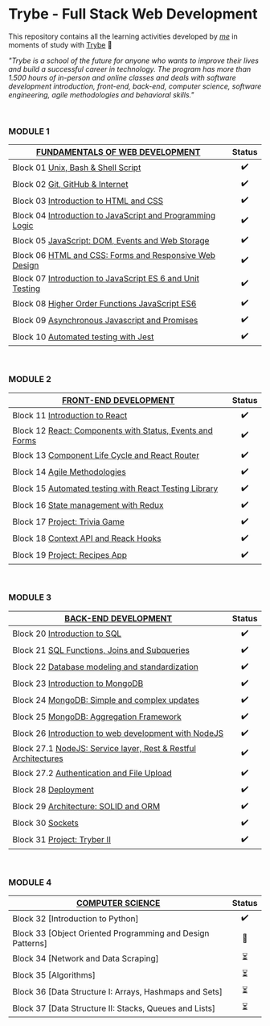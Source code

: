 # Trybe - Full Stack Web Development

This repository contains all the learning activities developed by _[me](https://www.linkedin.com/in/leonardomajevski/)_ in moments of study with [Trybe](https://www.betrybe.com/) :rocket:

_"Trybe is a school of the future for anyone who wants to improve their lives and build a successful career in technology.
The program has more than 1.500 hours of in-person and online classes and deals with software development introduction, front-end, back-end, computer science, software engineering, agile methodologies and behavioral skills."_

<br>

### MODULE 1
| [FUNDAMENTALS OF WEB DEVELOPMENT](https://github.com/LeonarDev/Trybe/tree/main/Exercises/fundamentals) | Status
| --- | :---: |
| Block 01 [Unix, Bash & Shell Script](https://github.com/LeonarDev/Trybe/tree/main/Exercises/fundamentals/block_01) | :heavy_check_mark:
| Block 02 [Git, GitHub & Internet](https://github.com/LeonarDev/Trybe/tree/main/Exercises/fundamentals/block_02)	| :heavy_check_mark:
| Block 03 [Introduction to HTML and CSS](https://github.com/LeonarDev/Trybe/tree/main/Exercises/fundamentals/block_03)	 | :heavy_check_mark:
| Block 04 [Introduction to JavaScript and Programming Logic](https://github.com/LeonarDev/Trybe/tree/main/Exercises/fundamentals/block_04)	 | :heavy_check_mark:
| Block 05 [JavaScript: DOM, Events and Web Storage](https://github.com/LeonarDev/Trybe/tree/main/Exercises/fundamentals/block_05)	 | :heavy_check_mark:
| Block 06 [HTML and CSS: Forms and Responsive Web Design](https://github.com/LeonarDev/Trybe/tree/main/Exercises/fundamentals/block_06)	| :heavy_check_mark:
| Block 07 [Introduction to JavaScript ES 6 and Unit Testing](https://github.com/LeonarDev/Trybe/tree/main/Exercises/fundamentals/block_07) | :heavy_check_mark:
| Block 08 [Higher Order Functions JavaScript ES6](https://github.com/LeonarDev/Trybe/tree/main/Exercises/fundamentals/block_08) | :heavy_check_mark:
| Block 09 [Asynchronous Javascript and Promises](https://github.com/LeonarDev/Trybe/tree/main/Exercises/fundamentals/block_09) | :heavy_check_mark:
| Block 10 [Automated testing with Jest](https://github.com/LeonarDev/Trybe/tree/main/Exercises/fundamentals/block_10) | :heavy_check_mark:

<br>

### MODULE 2
| [FRONT-END DEVELOPMENT](https://github.com/LeonarDev/Trybe/tree/main/Exercises/front-end) | Status
| --- | :---: |
| Block 11 [Introduction to React](https://github.com/LeonarDev/Trybe/tree/main/Exercises/front-end/block_11) | :heavy_check_mark:
| Block 12 [React: Components with Status, Events and Forms](https://github.com/LeonarDev/Trybe/tree/main/Exercises/front-end/block_12)	| :heavy_check_mark:
| Block 13 [Component Life Cycle and React Router](https://github.com/LeonarDev/Trybe/tree/main/Exercises/front-end/block_13) | :heavy_check_mark:
| Block 14 [Agile Methodologies](https://github.com/LeonarDev/Trybe/tree/main/Exercises/front-end/block_14)	| :heavy_check_mark:
| Block 15 [Automated testing with React Testing Library](https://github.com/LeonarDev/Trybe/tree/main/Exercises/front-end/block_15)	| :heavy_check_mark:
| Block 16 [State management with Redux](https://github.com/LeonarDev/Trybe/tree/main/Exercises/front-end/block_16)	| :heavy_check_mark:
| Block 17 [Project: Trivia Game](https://github.com/tryber/sd-09-project-trivia-react-redux/tree/main-group-26) | :heavy_check_mark:
| Block 18 [Context API and Reack Hooks](https://github.com/LeonarDev/Trybe/tree/main/Exercises/front-end/block_18) | :heavy_check_mark:
| Block 19 [Project: Recipes App](https://github.com/tryber/sd-09-project-recipes-app/tree/main-group-31) | :heavy_check_mark:

<br>

### MODULE 3
| [BACK-END DEVELOPMENT](https://github.com/LeonarDev/Trybe/tree/main/Exercises/back-end) | Status
| --- | :---: |
| Block 20 [Introduction to SQL](https://github.com/LeonarDev/Trybe/tree/main/Exercises/back-end/block_20) | :heavy_check_mark:
| Block 21 [SQL Functions, Joins and Subqueries](https://github.com/LeonarDev/Trybe/tree/main/Exercises/back-end/block_21)	| :heavy_check_mark:
| Block 22 [Database modeling and standardization](https://github.com/LeonarDev/Trybe/tree/main/Exercises/back-end/block_22) | :heavy_check_mark:
| Block 23 [Introduction to MongoDB](https://github.com/LeonarDev/Trybe/tree/main/Exercises/back-end/block_23)	| :heavy_check_mark:
| Block 24 [MongoDB: Simple and complex updates](https://github.com/LeonarDev/Trybe/tree/main/Exercises/back-end/block_24)	| :heavy_check_mark:
| Block 25 [MongoDB: Aggregation Framework](https://github.com/LeonarDev/Trybe/tree/main/Exercises/back-end/block_25)	| :heavy_check_mark:
| Block 26 [Introduction to web development with NodeJS](https://github.com/LeonarDev/Trybe/tree/main/Exercises/back-end/block_26) | :heavy_check_mark:
| Block 27.1 [NodeJS: Service layer, Rest & Restful Architectures](https://github.com/LeonarDev/Trybe/tree/main/Exercises/back-end/block_27.1) | :heavy_check_mark:
| Block 27.2 [Authentication and File Upload](https://github.com/LeonarDev/Trybe/tree/main/Exercises/back-end/block_27.2) | :heavy_check_mark:
| Block 28 [Deployment](https://github.com/LeonarDev/Trybe/tree/main/Exercises/back-end/block_28) | :heavy_check_mark:
| Block 29 [Architecture: SOLID and ORM](https://github.com/LeonarDev/Trybe/tree/main/Exercises/back-end/block_29) | :heavy_check_mark:
| Block 30 [Sockets](https://github.com/LeonarDev/Trybe/tree/main/Exercises/back-end/block_30) | :heavy_check_mark:
| Block 31 [Project: Tryber II](https://github.com/LeonarDev/Trybe/tree/main/Exercises/back-end/block_31) | :heavy_check_mark:

<br>

### MODULE 4
| [COMPUTER SCIENCE](https://github.com/LeonarDev/Trybe/tree/main/Exercises/computer-science) | Status
| --- | :---: |
| Block 32 [Introduction to Python]	| ✔️
| Block 33 [Object Oriented Programming and Design Patterns] | :triangular_flag_on_post:
| Block 34 [Network and Data Scraping] | :hourglass_flowing_sand:
| Block 35 [Algorithms]	| :hourglass_flowing_sand:
| Block 36 [Data Structure I: Arrays, Hashmaps and Sets]	| :hourglass_flowing_sand:
| Block 37 [Data Structure II: Stacks, Queues and Lists]	| :hourglass_flowing_sand:
